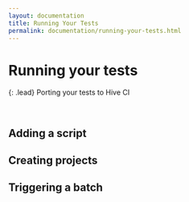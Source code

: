 ```yaml
---
layout: documentation
title: Running Your Tests
permalink: documentation/running-your-tests.html
---
```


# Running your tests

{: .lead}
Porting your tests to Hive CI

<br />

## Adding a script

## Creating projects

## Triggering a batch



